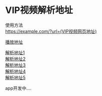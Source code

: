 # VIP视频解析地址

使用方法<br>
https://example.com/?url=(VIP视频网页地址)

[播放地址](http://wangzaixst.xyz/video)

[解析地址1](https://app.paintstrain.com/ybjx/?url=)<br>
[解析地址2](https://api.lytwx.top/yiba/?url=)<br>
[解析地址3](http://kj.gouhys.cn/appzy/08041643/?url=)<br>
[解析地址4](http://qy.wuubaa.com/appzy/09262199/?url=)<br>
[解析地址5](https://www.8090g.cn/jiexi/?url=)

app开发中....